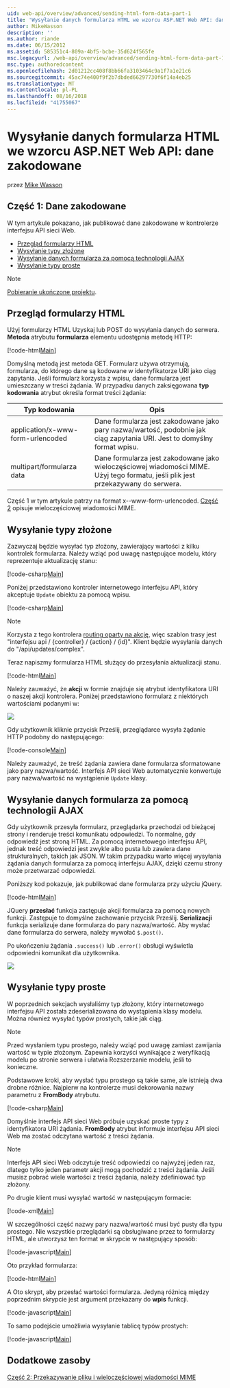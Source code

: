 ```yaml
---
uid: web-api/overview/advanced/sending-html-form-data-part-1
title: 'Wysyłanie danych formularza HTML we wzorcu ASP.NET Web API: dane zakodowane | Dokumentacja firmy Microsoft'
author: MikeWasson
description: ''
ms.author: riande
ms.date: 06/15/2012
ms.assetid: 585351c4-809a-4bf5-bcbe-35d624f565fe
msc.legacyurl: /web-api/overview/advanced/sending-html-form-data-part-1
msc.type: authoredcontent
ms.openlocfilehash: 2d01212cc408f8bb66fa3103464c9a1f7a1e21c6
ms.sourcegitcommit: 45ac74e400f9f2b7dbded66297730f6f14a4eb25
ms.translationtype: MT
ms.contentlocale: pl-PL
ms.lasthandoff: 08/16/2018
ms.locfileid: "41755067"
---
```

<a name="sending-html-form-data-in-aspnet-web-api-form-urlencoded-data"></a>Wysyłanie danych formularza HTML we wzorcu ASP.NET Web API: dane zakodowane
====================
przez [Mike Wasson](https://github.com/MikeWasson)

## <a name="part-1-form-urlencoded-data"></a>Część 1: Dane zakodowane

W tym artykule pokazano, jak publikować dane zakodowane w kontrolerze interfejsu API sieci Web.

- [Przegląd formularzy HTML](#overview_of_html_forms)
- [Wysyłanie typy złożone](#sending_complex_types)
- [Wysyłanie danych formularza za pomocą technologii AJAX](#sending_form_data_via_ajax)
- [Wysyłanie typy proste](#sending_simple_types)

> [!NOTE]
> [Pobieranie ukończone projektu](https://code.msdn.microsoft.com/ASPNET-Web-API-Sending-a6f9d007).


<a id="overview_of_html_forms"></a>
## <a name="overview-of-html-forms"></a>Przegląd formularzy HTML

Użyj formularzy HTML Uzyskaj lub POST do wysyłania danych do serwera. **Metoda** atrybutu **formularza** elementu udostępnia metodę HTTP:

[!code-html[Main](sending-html-form-data-part-1/samples/sample1.html)]

Domyślną metodą jest metoda GET. Formularz używa otrzymują, formularza, do którego dane są kodowane w identyfikatorze URI jako ciąg zapytania. Jeśli formularz korzysta z wpisu, dane formularza jest umieszczany w treści żądania. W przypadku danych zaksięgowana **typ kodowania** atrybut określa format treści żądania:

| Typ kodowania | Opis |
| --- | --- |
| application/x-www-form-urlencoded | Dane formularza jest zakodowane jako pary nazwa/wartość, podobnie jak ciąg zapytania URI. Jest to domyślny format wpisu. |
| multipart/formularza data | Dane formularza jest zakodowane jako wieloczęściowej wiadomości MIME. Użyj tego formatu, jeśli plik jest przekazywany do serwera. |

Część 1 w tym artykule patrzy na format x--www-form-urlencoded. [Część 2](sending-html-form-data-part-2.md) opisuje wieloczęściowej wiadomości MIME.

<a id="sending_complex_types"></a>
## <a name="sending-complex-types"></a>Wysyłanie typy złożone

Zazwyczaj będzie wysyłać typ złożony, zawierający wartości z kilku kontrolek formularza. Należy wziąć pod uwagę następujące modelu, który reprezentuje aktualizację stanu:

[!code-csharp[Main](sending-html-form-data-part-1/samples/sample2.cs)]

Poniżej przedstawiono kontroler internetowego interfejsu API, który akceptuje `Update` obiektu za pomocą wpisu.

[!code-csharp[Main](sending-html-form-data-part-1/samples/sample3.cs)]

> [!NOTE]
> Korzysta z tego kontrolera [routing oparty na akcję](../web-api-routing-and-actions/routing-in-aspnet-web-api.md#routing_by_action_name), więc szablon trasy jest &quot;interfejsu api / {controller} / {action} / {id}&quot;. Klient będzie wysyłania danych do &quot;/api/updates/complex&quot;.


Teraz napiszmy formularza HTML służący do przesyłania aktualizacji stanu.

[!code-html[Main](sending-html-form-data-part-1/samples/sample4.html)]

Należy zauważyć, że **akcji** w formie znajduje się atrybut identyfikatora URI o naszej akcji kontrolera. Poniżej przedstawiono formularz z niektórych wartościami podanymi w:

![](sending-html-form-data-part-1/_static/image1.png)

Gdy użytkownik kliknie przycisk Prześlij, przeglądarce wysyła żądanie HTTP podobny do następującego:

[!code-console[Main](sending-html-form-data-part-1/samples/sample5.cmd)]

Należy zauważyć, że treść żądania zawiera dane formularza sformatowane jako pary nazwa/wartość. Interfejs API sieci Web automatycznie konwertuje pary nazwa/wartość na wystąpienie `Update` klasy.

<a id="sending_form_data_via_ajax"></a>
## <a name="sending-form-data-via-ajax"></a>Wysyłanie danych formularza za pomocą technologii AJAX

Gdy użytkownik przesyła formularz, przeglądarka przechodzi od bieżącej strony i renderuje treści komunikatu odpowiedzi. To normalne, gdy odpowiedź jest stroną HTML. Za pomocą internetowego interfejsu API, jednak treść odpowiedzi jest zwykle albo pusta lub zawiera dane strukturalnych, takich jak JSON. W takim przypadku warto więcej wysyłania żądania danych formularza za pomocą interfejsu AJAX, dzięki czemu strony może przetwarzać odpowiedzi.

Poniższy kod pokazuje, jak publikować dane formularza przy użyciu jQuery.

[!code-html[Main](sending-html-form-data-part-1/samples/sample6.html)]

JQuery **przesłać** funkcja zastępuje akcji formularza za pomocą nowych funkcji. Zastępuje to domyślne zachowanie przycisk Prześlij. **Serializacji** funkcja serializuje dane formularza do pary nazwa/wartość. Aby wysłać dane formularza do serwera, należy wywołać `$.post()`.

Po ukończeniu żądania `.success()` lub `.error()` obsługi wyświetla odpowiedni komunikat dla użytkownika.

![](sending-html-form-data-part-1/_static/image2.png)

<a id="sending_simple_types"></a>
## <a name="sending-simple-types"></a>Wysyłanie typy proste

W poprzednich sekcjach wysłaliśmy typ złożony, który internetowego interfejsu API została zdeserializowana do wystąpienia klasy modelu. Można również wysyłać typów prostych, takie jak ciąg.

> [!NOTE]
> Przed wysłaniem typu prostego, należy wziąć pod uwagę zamiast zawijania wartość w typie złożonym. Zapewnia korzyści wynikające z weryfikacją modelu po stronie serwera i ułatwia Rozszerzanie modelu, jeśli to konieczne.


Podstawowe kroki, aby wysłać typu prostego są takie same, ale istnieją dwa drobne różnice. Najpierw na kontrolerze musi dekorowania nazwy parametru z **FromBody** atrybutu.

[!code-csharp[Main](sending-html-form-data-part-1/samples/sample7.cs?highlight=3)]

Domyślnie interfejs API sieci Web próbuje uzyskać proste typy z identyfikatora URI żądania. **FromBody** atrybut informuje interfejsu API sieci Web ma zostać odczytana wartość z treści żądania.

> [!NOTE]
> Interfejs API sieci Web odczytuje treść odpowiedzi co najwyżej jeden raz, dlatego tylko jeden parametr akcji mogą pochodzić z treści żądania. Jeśli musisz pobrać wiele wartości z treści żądania, należy zdefiniować typ złożony.


Po drugie klient musi wysyłać wartość w następującym formacie:

[!code-xml[Main](sending-html-form-data-part-1/samples/sample8.xml)]

W szczególności część nazwy pary nazwa/wartość musi być pusty dla typu prostego. Nie wszystkie przeglądarki są obsługiwane przez to formularzy HTML, ale utworzysz ten format w skrypcie w następujący sposób:

[!code-javascript[Main](sending-html-form-data-part-1/samples/sample9.js)]

Oto przykład formularza:

[!code-html[Main](sending-html-form-data-part-1/samples/sample10.html)]

A Oto skrypt, aby przesłać wartości formularza. Jedyną różnicą między poprzednim skrypcie jest argument przekazany do **wpis** funkcji.

[!code-javascript[Main](sending-html-form-data-part-1/samples/sample11.js?highlight=2)]

To samo podejście umożliwia wysyłanie tablicę typów prostych:

[!code-javascript[Main](sending-html-form-data-part-1/samples/sample12.js)]

## <a name="additional-resources"></a>Dodatkowe zasoby

[Część 2: Przekazywanie pliku i wieloczęściowej wiadomości MIME](sending-html-form-data-part-2.md)
